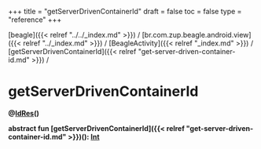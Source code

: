 +++
title = "getServerDrivenContainerId"
draft = false
toc = false
type = "reference"
+++

[beagle]({{< relref "../../_index.md" >}}) / [br.com.zup.beagle.android.view]({{< relref "../_index.md" >}}) / [BeagleActivity]({{< relref "_index.md" >}}) / [getServerDrivenContainerId]({{< relref "get-server-driven-container-id.md" >}}) / 



# getServerDrivenContainerId  
  
<b><b>@[IdRes](https://developer.android.com/reference/kotlin/androidx/annotation/IdRes.html)()  
  
abstract fun [getServerDrivenContainerId]({{< relref "get-server-driven-container-id.md" >}})(): [Int](https://kotlinlang.org/api/latest/jvm/stdlib/kotlin/-int/index.html)</b></b>  



